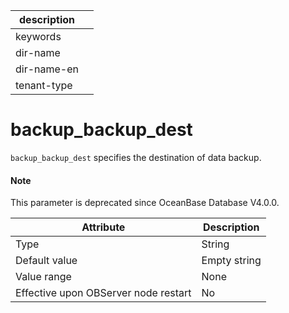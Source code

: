 |description||
|---|---|
|keywords||
|dir-name||
|dir-name-en||
|tenant-type||

backup_backup_dest
=======================================

`backup_backup_dest` specifies the destination of data backup.

<main id="notice" type='explain'>
  <h4>Note</h4>
  <p>This parameter is deprecated since OceanBase Database V4.0.0. </p>
</main>

| Attribute | Description |
|------------------|-------|
| Type | String |
| Default value | Empty string |
| Value range | None |
| Effective upon OBServer node restart | No |

